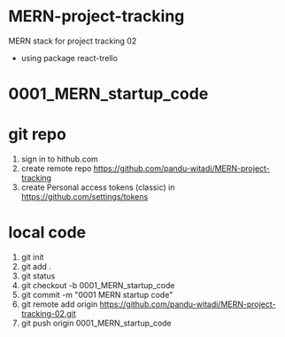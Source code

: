 # MERN-project-tracking
MERN stack for project tracking 02
- using package react-trello


# 0001_MERN_startup_code
# git repo
1. sign in to hithub.com
2. create remote repo https://github.com/pandu-witadi/MERN-project-tracking
3. create Personal access tokens (classic) in https://github.com/settings/tokens

# local code
1. git init
2. git add .
3. git status
4. git checkout -b 0001_MERN_startup_code
5. git commit -m "0001 MERN startup code"
6. git remote add origin https://github.com/pandu-witadi/MERN-project-tracking-02.git
7. git push origin 0001_MERN_startup_code
